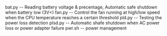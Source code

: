bat.py  -- Reading battery voltage & precentage, Automatic safe shutdown when battery low (3V<) 
fan.py -- Control the fan running at high/low speed when the CPU temperature reaches a certain threshold 
pld.py -- Testing the power loss detection 
plsd.py -- Automatic shafe shutdown when AC power loss or power adapter failure 
pwr.sh -- power management
